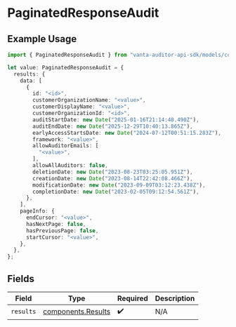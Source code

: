 # PaginatedResponseAudit

## Example Usage

```typescript
import { PaginatedResponseAudit } from "vanta-auditor-api-sdk/models/components";

let value: PaginatedResponseAudit = {
  results: {
    data: [
      {
        id: "<id>",
        customerOrganizationName: "<value>",
        customerDisplayName: "<value>",
        customerOrganizationId: "<id>",
        auditStartDate: new Date("2025-01-16T21:14:40.490Z"),
        auditEndDate: new Date("2025-12-29T10:40:13.865Z"),
        earlyAccessStartsDate: new Date("2024-07-12T00:51:15.283Z"),
        framework: "<value>",
        allowAuditorEmails: [
          "<value>",
        ],
        allowAllAuditors: false,
        deletionDate: new Date("2023-08-23T03:25:05.951Z"),
        creationDate: new Date("2023-08-14T22:42:08.466Z"),
        modificationDate: new Date("2023-09-09T03:12:23.438Z"),
        completionDate: new Date("2023-02-05T09:12:54.561Z"),
      },
    ],
    pageInfo: {
      endCursor: "<value>",
      hasNextPage: false,
      hasPreviousPage: false,
      startCursor: "<value>",
    },
  },
};
```

## Fields

| Field                                                    | Type                                                     | Required                                                 | Description                                              |
| -------------------------------------------------------- | -------------------------------------------------------- | -------------------------------------------------------- | -------------------------------------------------------- |
| `results`                                                | [components.Results](../../models/components/results.md) | :heavy_check_mark:                                       | N/A                                                      |